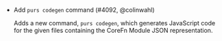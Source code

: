 * Add `purs codegen` command (#4092, @colinwahl)

  Adds a new command, `purs codegen`, which generates JavaScript code
  for the given files containing the CoreFn Module JSON representation.
